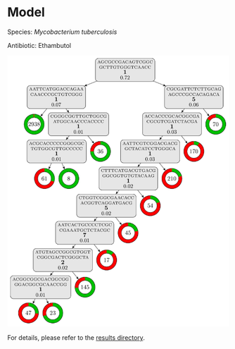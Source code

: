 
# Model

Species: *Mycobacterium tuberculosis*

Antibiotic: Ethambutol

<a href="./model.pdf"><img src="./model.png" /></a>

For details, please refer to the [results directory](../../../../../results/cart_b/mycobacterium%20tuberculosis/ethambutol/repeat_1/).

